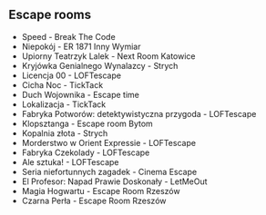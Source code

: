 Escape rooms
------------
- Speed - Break The Code
- Niepokój - ER 1871 Inny Wymiar
- Upiorny Teatrzyk Lalek - Next Room Katowice
- Kryjówka Genialnego Wynalazcy - Strych
- Licencja 00 - LOFTescape
- Cicha Noc - TickTack
- Duch Wojownika - Escape time
- Lokalizacja - TickTack
- Fabryka Potworów: detektywistyczna przygoda - LOFTescape
- Klopsztanga - Escape room Bytom
- Kopalnia złota - Strych
- Morderstwo w Orient Expressie  - LOFTescape
- Fabryka Czekolady - LOFTescape
- Ale sztuka! - LOFTescape
- Seria niefortunnych zagadek - Cinema Escape
- El Profesor: Napad Prawie Doskonały - LetMeOut
- Magia Hogwartu - Escape Room Rzeszów
- Czarna Perła - Escape Room Rzeszów
